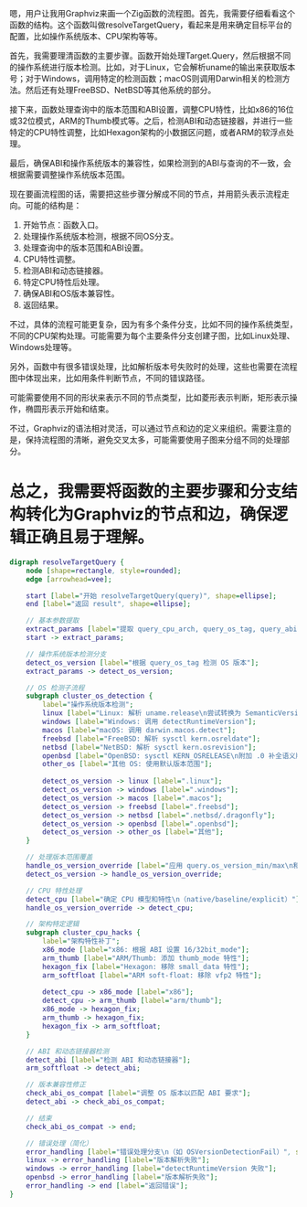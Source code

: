 嗯，用户让我用Graphviz来画一个Zig函数的流程图。首先，我需要仔细看看这个函数的结构。这个函数叫做resolveTargetQuery，看起来是用来确定目标平台的配置，比如操作系统版本、CPU架构等等。

首先，我需要理清函数的主要步骤。函数开始处理Target.Query，然后根据不同的操作系统进行版本检测。比如，对于Linux，它会解析uname的输出来获取版本号；对于Windows，调用特定的检测函数；macOS则调用Darwin相关的检测方法。然后还有处理FreeBSD、NetBSD等其他系统的部分。

接下来，函数处理查询中的版本范围和ABI设置，调整CPU特性，比如x86的16位或32位模式，ARM的Thumb模式等。之后，检测ABI和动态链接器，并进行一些特定的CPU特性调整，比如Hexagon架构的小数据区问题，或者ARM的软浮点处理。

最后，确保ABI和操作系统版本的兼容性，如果检测到的ABI与查询的不一致，会根据需要调整操作系统版本范围。

现在要画流程图的话，需要把这些步骤分解成不同的节点，并用箭头表示流程走向。可能的结构是：

1. 开始节点：函数入口。
2. 处理操作系统版本检测，根据不同OS分支。
3. 处理查询中的版本范围和ABI设置。
4. CPU特性调整。
5. 检测ABI和动态链接器。
6. 特定CPU特性后处理。
7. 确保ABI和OS版本兼容性。
8. 返回结果。

不过，具体的流程可能更复杂，因为有多个条件分支，比如不同的操作系统类型，不同的CPU架构处理。可能需要为每个主要条件分支创建子图，比如Linux处理、Windows处理等。

另外，函数中有很多错误处理，比如解析版本号失败时的处理，这些也需要在流程图中体现出来，比如用条件判断节点，不同的错误路径。

可能需要使用不同的形状来表示不同的节点类型，比如菱形表示判断，矩形表示操作，椭圆形表示开始和结束。

不过，Graphviz的语法相对灵活，可以通过节点和边的定义来组织。需要注意的是，保持流程图的清晰，避免交叉太多，可能需要使用子图来分组不同的处理部分。

总之，我需要将函数的主要步骤和分支结构转化为Graphviz的节点和边，确保逻辑正确且易于理解。
================================================
```dot
digraph resolveTargetQuery {
    node [shape=rectangle, style=rounded];
    edge [arrowhead=vee];

    start [label="开始 resolveTargetQuery(query)", shape=ellipse];
    end [label="返回 result", shape=ellipse];

    // 基本参数提取
    extract_params [label="提取 query_cpu_arch, query_os_tag, query_abi"];
    start -> extract_params;

    // 操作系统版本检测分支
    detect_os_version [label="根据 query_os_tag 检测 OS 版本"];
    extract_params -> detect_os_version;

    // OS 检测子流程
    subgraph cluster_os_detection {
        label="操作系统版本检测";
        linux [label="Linux: 解析 uname.release\n尝试转换为 SemanticVersion"];
        windows [label="Windows: 调用 detectRuntimeVersion"];
        macos [label="macOS: 调用 darwin.macos.detect"];
        freebsd [label="FreeBSD: 解析 sysctl kern.osreldate"];
        netbsd [label="NetBSD: 解析 sysctl kern.osrevision"];
        openbsd [label="OpenBSD: sysctl KERN_OSRELEASE\n附加 .0 补全语义版本"];
        other_os [label="其他 OS: 使用默认版本范围"];
        
        detect_os_version -> linux [label=".linux"];
        detect_os_version -> windows [label=".windows"];
        detect_os_version -> macos [label=".macos"];
        detect_os_version -> freebsd [label=".freebsd"];
        detect_os_version -> netbsd [label=".netbsd/.dragonfly"];
        detect_os_version -> openbsd [label=".openbsd"];
        detect_os_version -> other_os [label="其他"];
    }

    // 处理版本范围覆盖
    handle_os_version_override [label="应用 query.os_version_min/max\n和 glibc/android_api 设置"];
    detect_os_version -> handle_os_version_override;

    // CPU 特性处理
    detect_cpu [label="确定 CPU 模型和特性\n（native/baseline/explicit）"];
    handle_os_version_override -> detect_cpu;

    // 架构特定逻辑
    subgraph cluster_cpu_hacks {
        label="架构特性补丁";
        x86_mode [label="x86: 根据 ABI 设置 16/32bit_mode"];
        arm_thumb [label="ARM/Thumb: 添加 thumb_mode 特性"];
        hexagon_fix [label="Hexagon: 移除 small_data 特性"];
        arm_softfloat [label="ARM soft-float: 移除 vfp2 特性"];
        
        detect_cpu -> x86_mode [label="x86"];
        detect_cpu -> arm_thumb [label="arm/thumb"];
        x86_mode -> hexagon_fix;
        arm_thumb -> hexagon_fix;
        hexagon_fix -> arm_softfloat;
    }

    // ABI 和动态链接器检测
    detect_abi [label="检测 ABI 和动态链接器"];
    arm_softfloat -> detect_abi;

    // 版本兼容性修正
    check_abi_os_compat [label="调整 OS 版本以匹配 ABI 要求"];
    detect_abi -> check_abi_os_compat;

    // 结束
    check_abi_os_compat -> end;

    // 错误处理（简化）
    error_handling [label="错误处理分支\n（如 OSVersionDetectionFail）", shape=diamond];
    linux -> error_handling [label="版本解析失败"];
    windows -> error_handling [label="detectRuntimeVersion 失败"];
    openbsd -> error_handling [label="版本解析失败"];
    error_handling -> end [label="返回错误"];
}
```
